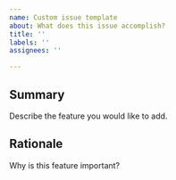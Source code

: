 ```yaml
---
name: Custom issue template
about: What does this issue accomplish?
title: ''
labels: ''
assignees: ''

---
```


## Summary

Describe the feature you would like to add.

## Rationale

Why is this feature important?
